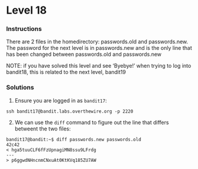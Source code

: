 # Level 18

### Instructions
There are 2 files in the homedirectory: passwords.old and passwords.new. The password for the next level is in passwords.new and is the only line that has been changed between passwords.old and passwords.new

NOTE: if you have solved this level and see ‘Byebye!’ when trying to log into bandit18, this is related to the next level, bandit19

### Solutions
1. Ensure you are logged in as `bandit17`:
```
ssh bandit17@bandit.labs.overthewire.org -p 2220
```

2. We can use the `diff` command to figure out the line that differs betweent the two files:
``` shell
bandit17@bandit:~$ diff passwords.new passwords.old 
42c42
< hga5tuuCLF6fFzUpnagiMN8ssu9LFrdg
---
> p6ggwdNHncnmCNxuAt0KtKVq185ZU7AW
```